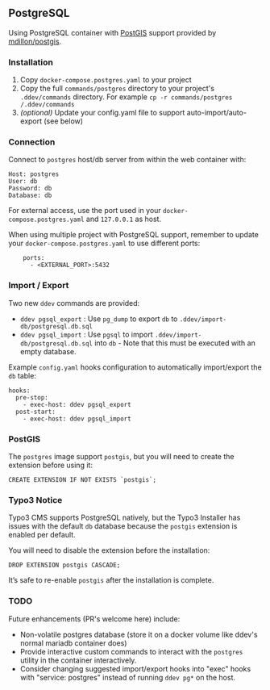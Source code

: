 ## PostgreSQL

Using PostgreSQL container with [PostGIS](https://postgis.net/) support provided by [mdillon/postgis](https://hub.docker.com/r/mdillon/postgis).

### Installation

1. Copy `docker-compose.postgres.yaml` to your project
2. Copy the full `commands/postgres` directory to your project's `.ddev/commands` directory. For example `cp -r commands/postgres /.ddev/commands`
3. *(optional)* Update your config.yaml file to support auto-import/auto-export (see below)

### Connection

Connect to `postgres` host/db server from within the web container with:

```
Host: postgres
User: db
Password: db
Database: db
```

For external access, use the port used in your `docker-compose.postgres.yaml` and `127.0.0.1` as host.

When using multiple project with PostgreSQL support, remember to update your `docker-compose.postgres.yaml` to use different ports:

```
    ports:
      - <EXTERNAL_PORT>:5432
``` 

### Import / Export

Two new `ddev` commands are provided:

- `ddev pgsql_export` : Use `pg_dump` to export `db` to `.ddev/import-db/postgresql.db.sql`  
- `ddev pgsql_import` : Use `pgsql` to import `.ddev/import-db/postgresql.db.sql` into `db` - Note that this must be executed with an empty database.

Example `config.yaml` hooks configuration to automatically import/export the `db` table:

```
hooks:
  pre-stop:
    - exec-host: ddev pgsql_export
  post-start:
    - exec-host: ddev pgsql_import
```

### PostGIS

The `postgres` image support `postgis`, but you will need to create the extension before using it:

```
CREATE EXTENSION IF NOT EXISTS `postgis`;
```

### Typo3 Notice

Typo3 CMS supports PostgreSQL natively, but the Typo3 Installer has issues with the default `db` database because the `postgis` extension is enabled per default.

You will need to disable the extension before the installation:
```
DROP EXTENSION postgis CASCADE;
```
It’s safe to re-enable `postgis` after the installation is complete.

### TODO

Future enhancements (PR's welcome here) include:

* Non-volatile postgres database (store it on a docker volume like ddev's normal mariadb container does)
* Provide interactive custom commands to interact with the `postgres` utility in the container interactively.
* Consider changing suggested import/export hooks into "exec" hooks with "service: postgres" instead of running `ddev pg*` on the host.
